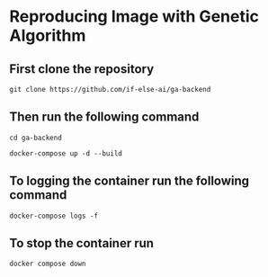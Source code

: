 # Reproducing Image with Genetic Algorithm

## First clone the repository

`git clone https://github.com/if-else-ai/ga-backend`

## Then run the following command

`cd ga-backend`

`docker-compose up -d --build`

## To logging the container run the following command

`docker-compose logs -f`

## To stop the container run

`docker compose down`